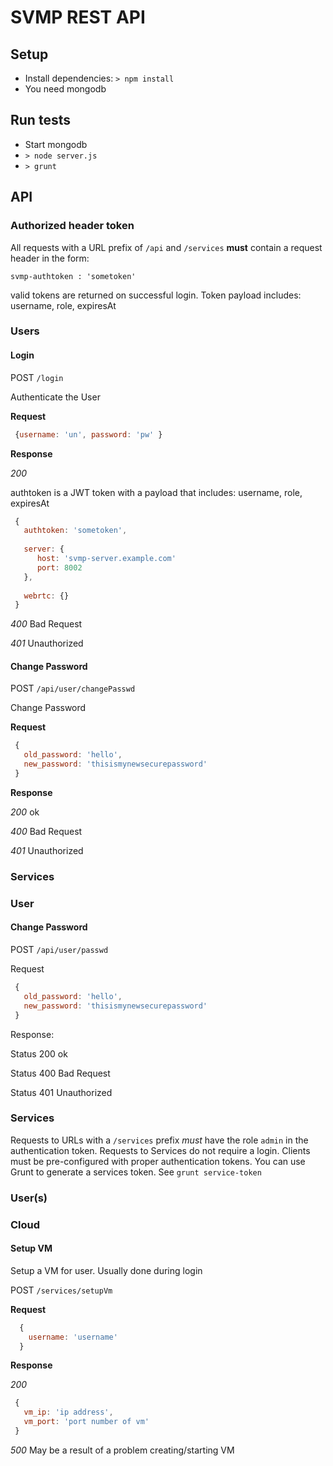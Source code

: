 
# SVMP REST API

## Setup

* Install dependencies: `> npm install` 
* You need mongodb

## Run tests

* Start mongodb
* `> node server.js`
* `> grunt`


## API

### Authorized header token

All requests with a URL prefix of `/api` and `/services` **must** contain a request header in the form:

`svmp-authtoken : 'sometoken'`

valid tokens are returned on successful login. Token payload includes: username, role, expiresAt

### Users
#### Login

POST `/login`

Authenticate the User

**Request**

```javascript
 {username: 'un', password: 'pw' }
```

**Response**


*200*

authtoken is a JWT token with a payload that includes: username, role, expiresAt

```javascript
 {
   authtoken: 'sometoken',
   
   server: {
      host: 'svmp-server.example.com'
      port: 8002
   },
   
   webrtc: {}
 }
```

*400* Bad Request

*401* Unauthorized

#### Change Password

POST `/api/user/changePasswd`

Change Password

**Request**

```javascript
 {
   old_password: 'hello',
   new_password: 'thisismynewsecurepassword'
 }
```

**Response**

*200*  ok

*400*  Bad Request

*401* Unauthorized



### Services

### User


#### Change Password

POST `/api/user/passwd`

Request

```javascript
 {
   old_password: 'hello',
   new_password: 'thisismynewsecurepassword'
 }
```

Response:

Status 200  ok

Status 400  Bad Request

Status 401 Unauthorized


### Services

Requests to URLs with a `/services` prefix *must* have the role `admin` in the authentication token.  Requests to 
Services do not require a login.  Clients must be pre-configured with proper authentication tokens.
You can use Grunt to generate a services token. See `grunt service-token`

### User(s)

### Cloud
#### Setup VM

Setup a VM for user. Usually done during login

POST `/services/setupVm`

**Request**

```javascript
  {
    username: 'username'
  }
```

**Response**

*200*

```javascript
 {
   vm_ip: 'ip address',
   vm_port: 'port number of vm'
 }
```

*500*
  May be a result of a problem creating/starting VM






